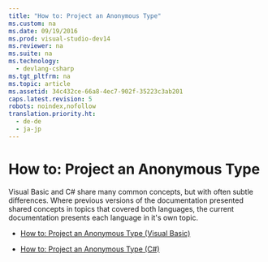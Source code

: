 ```yaml
---
title: "How to: Project an Anonymous Type"
ms.custom: na
ms.date: 09/19/2016
ms.prod: visual-studio-dev14
ms.reviewer: na
ms.suite: na
ms.technology: 
  - devlang-csharp
ms.tgt_pltfrm: na
ms.topic: article
ms.assetid: 34c432ce-66a8-4ec7-902f-35223c3ab201
caps.latest.revision: 5
robots: noindex,nofollow
translation.priority.ht: 
  - de-de
  - ja-jp
---
```

# How to: Project an Anonymous Type
Visual Basic and C# share many common concepts, but with often subtle differences. Where previous versions of the documentation presented shared concepts in topics that covered both languages, the current documentation presents each language in it's own topic.  
  
-   [How to: Project an Anonymous Type (Visual Basic)](../vs140/How-to--Project-an-Anonymous-Type--Visual-Basic-.md)  
  
-   [How to: Project an Anonymous Type (C#)](../vs140/How-to--Project-an-Anonymous-Type--C#-.md)